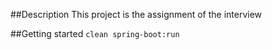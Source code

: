 ##Description
This project is the assignment of the interview

##Getting started
```clean spring-boot:run```